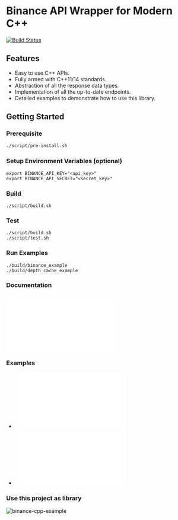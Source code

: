 # Binance API Wrapper for Modern C++

[![Build Status](https://travis-ci.org/zjhmale/binance-cpp.svg?branch=master)](https://travis-ci.org/zjhmale/binance-cpp)

## Features

* Easy to use C++ APIs.
* Fully armed with C++11/14 standards.
* Abstraction of all the response data types.
* Implementation of all the up-to-date endpoints.
* Detailed examples to demonstrate how to use this library.

## Getting Started

### Prerequisite

```sh
./script/pre-install.sh
```

### Setup Environment Variables (optional)

```
export BINANCE_API_KEY="<api_key>"
export BINANCE_API_SECRET="<secret_key>"
```

### Build

```
./script/build.sh
```

### Test

```
./script/build.sh
./script/test.sh
```

### Run Examples

```
./build/binance_example
./build/depth_cache_example
```

### Documentation

![API DOCUMENTATION](./DOCUMENT.md)

### Examples

* ![example.cc](./example/example.cc)
* ![depth_cache_example.cc](./example/depth_cache_example.cc)

### Use this project as library

![binance-cpp-example](https://github.com/zjhmale/binance-cpp-example)
